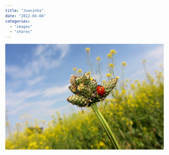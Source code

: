 ```yaml
---
title: "Joaninha"
date: "2012-04-04"
categories: 
  - "images"
  - "shares"
---
```


![](images/tumblr_m1svc5U0Eu1qz4vrlo1_640.jpg)
